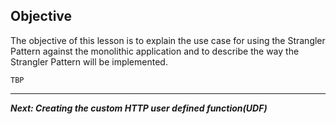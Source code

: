 ## Objective
The objective of this lesson is to explain the use case for using the Strangler Pattern against the monolithic application and to describe the way the Strangler Pattern will be implemented.

```
TBP

```

---

***Next: Creating the custom HTTP user defined function(UDF)***